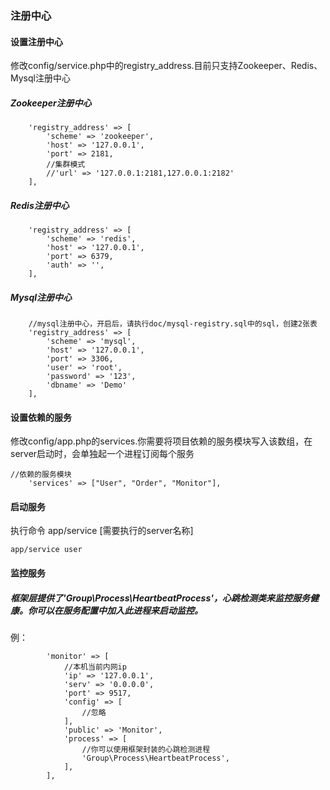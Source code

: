 ### 注册中心

#### 设置注册中心

修改config/service.php中的registry\_address.目前只支持Zookeeper、Redis、Mysql注册中心 

##### Zookeeper注册中心 

```
    'registry_address' => [
        'scheme' => 'zookeeper',
        'host' => '127.0.0.1',
        'port' => 2181,
        //集群模式
        //'url' => '127.0.0.1:2181,127.0.0.1:2182'
    ],
```

##### Redis注册中心 

```
    'registry_address' => [
        'scheme' => 'redis',
        'host' => '127.0.0.1',
        'port' => 6379,
        'auth' => '',
    ],
```

##### Mysql注册中心 

```
    //mysql注册中心，开启后，请执行doc/mysql-registry.sql中的sql，创建2张表
    'registry_address' => [
        'scheme' => 'mysql',
        'host' => '127.0.0.1',
        'port' => 3306,
        'user' => 'root',
        'password' => '123',
        'dbname' => 'Demo'
    ],
```

#### 设置依赖的服务

修改config/app.php的services.你需要将项目依赖的服务模块写入该数组，在server启动时，会单独起一个进程订阅每个服务

```
//依赖的服务模块 
    'services' => ["User", "Order", "Monitor"],
```

#### 启动服务

执行命令 app/service \[需要执行的server名称\]

```
app/service user
```

#### 监控服务

##### 框架层提供了'Group\Process\HeartbeatProcess'，心跳检测类来监控服务健康。你可以在服务配置中加入此进程来启动监控。

例：

```
        'monitor' => [
            //本机当前内网ip
            'ip' => '127.0.0.1',
            'serv' => '0.0.0.0',
            'port' => 9517,
            'config' => [
                //忽略
            ],
            'public' => 'Monitor',
            'process' => [
                //你可以使用框架封装的心跳检测进程
                'Group\Process\HeartbeatProcess',
            ],
        ],
```



